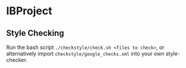 # IBProject

## Style Checking
Run the bash script `./checkstyle/check.sh <files to check>`, or alternatively import `checkstyle/google_checks.xml` into your own style-checker.

